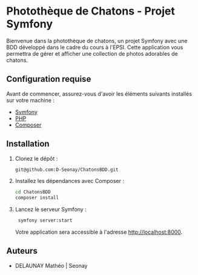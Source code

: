 # Photothèque de Chatons - Projet Symfony

Bienvenue dans la photothèque de chatons, un projet Symfony avec une BDD développé dans le cadre du cours à l'EPSI. Cette application vous permettra de gérer et afficher une collection de photos adorables de chatons.

## Configuration requise

Avant de commencer, assurez-vous d'avoir les éléments suivants installés sur votre machine :

- [Symfony](https://symfony.com/download)
- [PHP](https://www.php.net/manual/en/install.php)
- [Composer](https://getcomposer.org/download/)

## Installation

1. Clonez le dépôt :

   ```bash
   git@github.com:D-Seonay/ChatonsBDD.git
   ```

2. Installez les dépendances avec Composer :

   ```bash
   cd ChatonsBDD
   composer install
   ```

3. Lancez le serveur Symfony :

   ```bash
    symfony server:start
   ```

   Votre application sera accessible à l'adresse [http://localhost:8000](http://localhost:8000).

## Auteurs

- DELAUNAY Mathéo | Seonay
